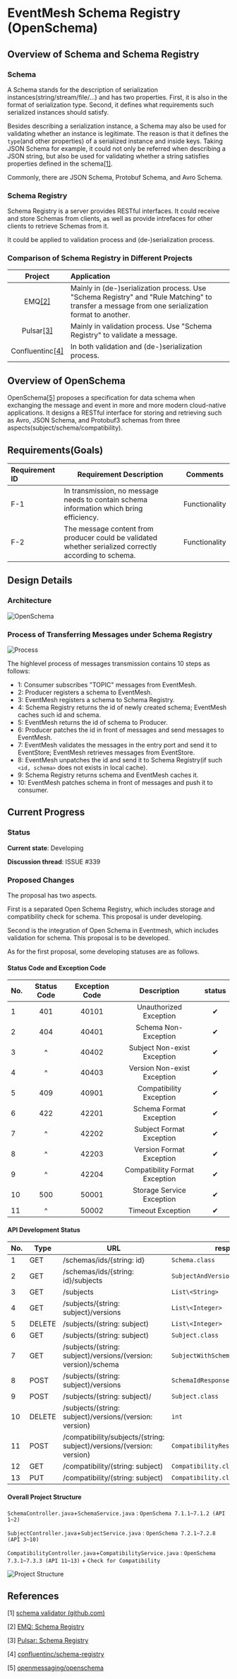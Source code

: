 # EventMesh Schema Registry (OpenSchema)

## Overview of Schema and Schema Registry

### Schema

A Schema stands for the description of serialization instances(string/stream/file/...) and has two properties. First, it is also in the format of serialization type. Second, it defines what requirements such serialized instances should satisfy.

Besides describing a serialization instance, a Schema may also be used for validating whether an instance is legitimate. The reason is that it defines the ```type```(and other properties) of a serialized instance and inside keys. Taking JSON Schema for example, it could not only be referred when describing a JSON string, but also be used for validating whether a string satisfies properties defined in the schema[[1]](#References).

Commonly, there are JSON Schema, Protobuf Schema, and Avro Schema.

### Schema Registry

Schema Registry is a server provides RESTful interfaces. It could receive and store Schemas from clients, as well as provide intrefaces for other clients to retrieve Schemas from it.

It could be applied to validation process and (de-)serialization process.

### Comparison of Schema Registry in Different Projects

Project | Application
:---: | :---
EMQ[[2]](#References) | Mainly in (de-)serialization process. Use "Schema Registry" and "Rule Matching" to transfer a message from one serialization format to another.
Pulsar[[3]](#References) | Mainly in validation process. Use "Schema Registry" to validate a message.
Confluentinc[[4]](#References) | In both validation and (de-)serialization process.

## Overview of OpenSchema

OpenSchema[[5]](#References) proposes a specification for data schema when exchanging the message and event in more and more modern cloud-native applications. It designs a RESTful interface for storing and retrieving such as Avro, JSON Schema, and Protobuf3 schemas from three aspects(subject/schema/compatibility).

## Requirements(Goals)

| Requirement ID | Requirement Description                                      | Comments      |
| :------------- | ------------------------------------------------------------ | ------------- |
| F-1            | In transmission, no message needs to contain schema information which bring efficiency. | Functionality |
| F-2            | The message content from producer could be validated whether serialized correctly according to schema. | Functionality |

## Design Details

### Architecture

![OpenSchema](../../../../../static/images/design-document/schema-registry-architecture.png)

### Process of Transferring Messages under Schema Registry

![Process](../../../../../static/images/design-document/schema-registry-process.jpg)

The highlevel process of messages transmission contains 10 steps as follows:

- 1: Consumer subscribes "TOPIC" messages from EventMesh.
- 2: Producer registers a schema to EventMesh.
- 3: EventMesh registers a schema to Schema Registry.
- 4: Schema Registry returns the id of newly created schema; EventMesh caches such id and schema.
- 5: EventMesh returns the id of schema to Producer.
- 6: Producer patches the id in front of messages and send messages to EventMesh.
- 7: EventMesh validates the messages in the entry port and send it to EventStore; EventMesh retrieves messages from EventStore.
- 8: EventMesh unpatches the id and send it to Schema Registry(if such `<id, schema>` does not exists in local cache).
- 9: Schema Registry returns schema and EventMesh caches it.
- 10: EventMesh patches schema in front of messages and push it to consumer.

## Current Progress

### Status

**Current state**: Developing

**Discussion thread**: ISSUE #339

### Proposed Changes

The proposal has two aspects.

First is a separated Open Schema Registry, which includes storage and compatibility check for schema.
This proposal is under developing.

Second is the integration of Open Schema in Eventmesh, which includes validation for schema. This proposal is to be developed.

As for the first proposal, some developing statuses are as follows.

#### Status Code and Exception Code

No. | Status Code | Exception Code | Description | status
--- | :---: | :---: | :---: | :---:
1 | 401 | 40101 | Unauthorized Exception | ✔
2 | 404 | 40401 | Schema Non- Exception | ✔
3 | ^ | 40402 | Subject Non-exist Exception | ✔
4 | ^ | 40403 | Version Non-exist Exception | ✔
5 | 409 | 40901 | Compatibility Exception | ✔
6 | 422 | 42201 | Schema Format Exception | ✔
7 | ^ | 42202 | Subject Format Exception | ✔
8 | ^ | 42203 | Version Format Exception | ✔
9 | ^ | 42204 | Compatibility Format Exception | ✔
10 | 500 | 50001 | Storage Service Exception | ✔
11 | ^ | 50002 | Timeout Exception | ✔

#### API Development Status

No. | Type | URL | response | exception | code | test
--- | --- | --- | --- | --- | --- | ---
1 | GET | /schemas/ids/{string: id} | `Schema.class` | 40101\40401\50001 | ✔ | ❌
2 | GET | /schemas/ids/{string: id}/subjects | `SubjectAndVersion.class` | 40101\40401\50001 | ✔ | ❌
3 | GET | /subjects | `List\<String>` | 40101\50001 | ✔ | ❌
4 | GET | /subjects/{string: subject}/versions | `List\<Integer>` | 40101\40402\50001 | ✔ | ❌
5 | DELETE | /subjects/(string: subject) | `List\<Integer>` | 40101\40402\50001 | ✔ | ❌
6 | GET | /subjects/(string: subject) | `Subject.class` | 40101\40402\50001 | ✔ | ❌
7 | GET | /subjects/(string: subject)/versions/(version: version)/schema | `SubjectWithSchema.class` | 40101\40402\40403\50001 | ✔ | ❌
8 | POST | /subjects/(string: subject)/versions | `SchemaIdResponse.class` | 40101\40901\42201\50001\50002 | - | ❌
9 | POST | /subjects/(string: subject)/ | `Subject.class` | 40101\40901\42202\50001\50002 | ✔ | ❌
10 | DELETE | /subjects/(string: subject)/versions/(version: version) | `int` | 40101\40402\40403\40901\50001| - | ❌
11 | POST | /compatibility/subjects/(string: subject)/versions/(version: version) | `CompatibilityResultResponse.class` | 40101\40402\40403\42201\42203\50001| - | ❌
12 | GET | /compatibility/(string: subject) | `Compatibility.class` | 40101\40402\50001 | ✔ | ❌
13 | PUT | /compatibility/(string: subject) | `Compatibility.class` |  40101\40402\40901\42204\50001 | - | ❌

#### Overall Project Structure

```SchemaController.java```+```SchemaService.java``` : ```OpenSchema 7.1.1~7.1.2 (API 1~2)```

```SubjectController.java```+```SubjectService.java``` : ```OpenSchema 7.2.1~7.2.8 (API 3~10)```

```CompatibilityController.java```+```CompatibilityService.java``` : ```OpenSchema 7.3.1~7.3.3 (API 11~13)``` + ```Check for Compatibility```

![Project Structure](../../../../../static/images/design-document/schema-registry-project-structure.png)

## References

[1] [schema validator (github.com)](https://github.com/search?q=schema+validator)

[2] [EMQ: Schema Registry](https://www.jianshu.com/p/33e0655c642b)

[3] [Pulsar: Schema Registry](https://mp.weixin.qq.com/s/PaB66-Si00cX80py5ig5Mw)

[4] [confluentinc/schema-registry](https://github.com/confluentinc/schema-registry)

[5] [openmessaging/openschema](https://github.com/openmessaging/openschema)
